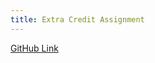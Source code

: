 ```yaml
---
title: Extra Credit Assignment
---
```



[GitHub Link](https://github.com/jasonzhu03/jzhu33-extra_credit.git)

